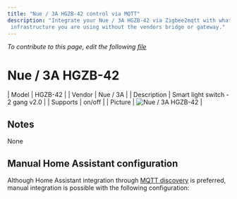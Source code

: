 ```yaml
---
title: "Nue / 3A HGZB-42 control via MQTT"
description: "Integrate your Nue / 3A HGZB-42 via Zigbee2mqtt with whatever smart home
 infrastructure you are using without the vendors bridge or gateway."
---
```


*To contribute to this page, edit the following
[file](https://github.com/Koenkk/zigbee2mqtt.io/blob/master/docs/devices/HGZB-42.md)*

# Nue / 3A HGZB-42

| Model | HGZB-42  |
| Vendor  | Nue / 3A  |
| Description | Smart light switch - 2 gang v2.0 |
| Supports | on/off |
| Picture | ![Nue / 3A HGZB-42](./assets/devices/HGZB-42.jpg) |

## Notes

None

## Manual Home Assistant configuration
Although Home Assistant integration through [MQTT discovery](../integration/home_assistant) is preferred,
manual integration is possible with the following configuration:
